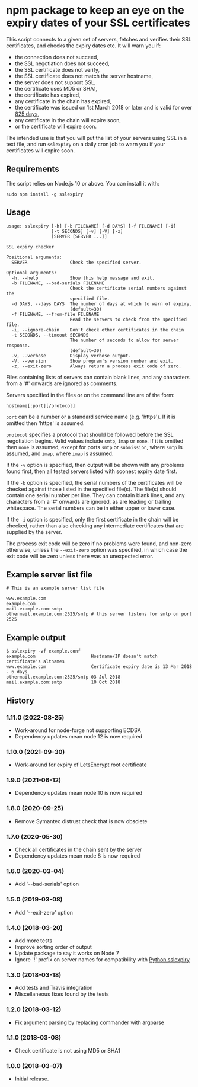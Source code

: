 npm package to keep an eye on the expiry dates of your SSL certificates
=======================================================================

This script connects to a given set of servers, fetches and verifies their
SSL certificates, and checks the expiry dates etc. It will warn you if:

  * the connection does not succeed,
  * the SSL negotiation does not succeed,
  * the SSL certificate does not verify,
  * the SSL certificate does not match the server hostname,
  * the server does not support SSL,
  * the certificate uses MD5 or SHA1,
  * the certificate has expired,
  * any certificate in the chain has expired,
  * the certificate was issued on 1st March 2018 or later
    and is valid for over [825 days](https://cabforum.org/2017/03/17/ballot-193-825-day-certificate-lifetimes/),
  * any certificate in the chain will expire soon,
  * or the certificate will expire soon.

The intended use is that you will put the list of your servers using
SSL in a text file, and run `sslexpiry` on a daily cron job to warn
you if your certificates will expire soon.


Requirements
------------

The script relies on Node.js 10 or above. You can install it with:

    sudo npm install -g sslexpiry


Usage
-----


    usage: sslexpiry [-h] [-b FILENAME] [-d DAYS] [-f FILENAME] [-i]
                     [-t SECONDS] [-v] [-V] [-z]
                     [SERVER [SERVER ...]]

    SSL expiry checker

    Positional arguments:
      SERVER                Check the specified server.

    Optional arguments:
      -h, --help            Show this help message and exit.
      -b FILENAME, --bad-serials FILENAME
                            Check the certificate serial numbers against the
                            specified file.
      -d DAYS, --days DAYS  The number of days at which to warn of expiry.
                            (default=30)
      -f FILENAME, --from-file FILENAME
                            Read the servers to check from the specified file.
      -i, --ignore-chain    Don't check other certificates in the chain
      -t SECONDS, --timeout SECONDS
                            The number of seconds to allow for server response.
                            (default=30)
      -v, --verbose         Display verbose output.
      -V, --version         Show program's version number and exit.
      -z, --exit-zero       Always return a process exit code of zero.


Files containing lists of servers can contain blank lines, and any
characters from a '#' onwards are ignored as comments.

Servers specified in the files or on the command line are of the form:

    hostname[:port][/protocol]

`port` can be a number or a standard service name (e.g. 'https'). If it
is omitted then 'https' is assumed.

`protocol` specifies a protocol that should be followed before the SSL
negotiation begins. Valid values include `smtp`, `imap` or `none`. If
it is omitted then `none` is assumed, except for ports `smtp` or
`submission`, where `smtp` is assumed, and `imap`, where `imap` is
assumed.

If the `-v` option is specified, then output will be shown with any problems
found first, then all tested servers listed with soonest expiry date first.

If the `-b` option is specified, the serial numbers of the certificates
will be checked against those listed in the specified file(s). The file(s)
should contain one serial number per line. They can contain blank lines,
and any characters from a '#' onwards are ignored, as are leading or trailing
whitespace. The serial numbers can be in either upper or lower case.

If the `-i` option is specified, only the first certificate in the chain
will be checked, rather than also checking any intermediate certificates
that are supplied by the server.

The process exit code will be zero if no problems were found, and
non-zero otherwise, unless the `--exit-zero` option was specified,
in which case the exit code will be zero unless there was an
unexpected error.


Example server list file
------------------------

    # This is an example server list file

    www.example.com
    example.com
    mail.example.com:smtp
    othermail.example.com:2525/smtp # this server listens for smtp on port 2525


Example output
--------------

    $ sslexpiry -vf example.conf
    example.com                     Hostname/IP doesn't match certificate's altnames
    www.example.com                 Certificate expiry date is 13 Mar 2018 - 6 days
    othermail.example.com:2525/smtp 03 Jul 2018
    mail.example.com:smtp           10 Oct 2018


History
-------

### 1.11.0 (2022-08-25)

  * Work-around for node-forge not supporting ECDSA
  * Dependency updates mean node 12 is now required

### 1.10.0 (2021-09-30)

  * Work-around for expiry of LetsEncrypt root certificate

### 1.9.0 (2021-06-12)

  * Dependency updates mean node 10 is now required

### 1.8.0 (2020-09-25)

  * Remove Symantec distrust check that is now obsolete

### 1.7.0 (2020-05-30)

  * Check all certificates in the chain sent by the server
  * Dependency updates mean node 8 is now required

### 1.6.0 (2020-03-04)

  * Add '--bad-serials' option

### 1.5.0 (2019-03-08)

  * Add '--exit-zero' option

### 1.4.0 (2018-03-20)

  * Add more tests
  * Improve sorting order of output
  * Update package to say it works on Node 7
  * Ignore '!' prefix on server names for compatibility with
    [Python sslexpiry](https://github.com/jribbens/sslexpiry)

### 1.3.0 (2018-03-18)

  * Add tests and Travis integration
  * Miscellaneous fixes found by the tests

### 1.2.0 (2018-03-12)

  * Fix argument parsing by replacing commander with argparse

### 1.1.0 (2018-03-08)

  * Check certificate is not using MD5 or SHA1

### 1.0.0 (2018-03-07)

  * Initial release.
